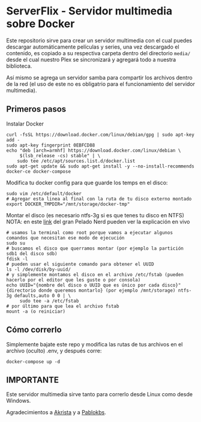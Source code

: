 # ServerFlix - Servidor multimedia sobre Docker

Este repositorio sirve para crear un servidor multimedia con el cual puedes descargar automáticamente películas y series, una vez descargado el contenido, es copiado a su respectiva carpeta dentro del directorio `media/` desde el cual nuestro Plex se sincronizará y agregará todo a nuestra biblioteca.

Así mismo se agrega un servidor samba para compartir los archivos dentro de la red (el uso de este no es obligatrio para el funcionamiento del servidor multimedia).

## Primeros pasos

Instalar Docker

```
curl -fsSL https://download.docker.com/linux/debian/gpg | sudo apt-key add -
sudo apt-key fingerprint 0EBFCD88
echo "deb [arch=armhf] https://download.docker.com/linux/debian \
     $(lsb_release -cs) stable" | \
    sudo tee /etc/apt/sources.list.d/docker.list
sudo apt-get update && sudo apt-get install -y --no-install-recommends docker-ce docker-compose
```

Modifica tu docker config para que guarde los temps en el disco:

```
sudo vim /etc/default/docker
# Agregar esta linea al final con la ruta de tu disco externo montado
export DOCKER_TMPDIR="/mnt/storage/docker-tmp"
```

Montar el disco (es necesario ntfs-3g si es que tenes tu disco en NTFS)
NOTA: en este [link](https://youtu.be/OYAnrmbpHeQ?t=5543) del gran Pelado Nerd pueden ver la explicación en vivo

```
# usamos la terminal como root porque vamos a ejecutar algunos comandos que necesitan ese modo de ejecución
sudo su
# buscamos el disco que querramos montar (por ejemplo la partición sdb1 del disco sdb)
fdisk -l
# pueden usar el siguiente comando para obtener el UUID
ls -l /dev/disk/by-uuid/
# y simplemente montamos el disco en el archivo /etc/fstab (pueden hacerlo por el editor que les guste o por consola)
echo UUID="{nombre del disco o UUID que es único por cada disco}" {directorio donde queremos montarlo} (por ejemplo /mnt/storage) ntfs-3g defaults,auto 0 0 | \
     sudo tee -a /etc/fstab
# por último para que lea el archivo fstab
mount -a (o reiniciar)
```

## Cómo correrlo

Simplemente bajate este repo y modifica las rutas de tus archivos en el archivo (oculto) .env, y después corre:

`docker-compose up -d`

## IMPORTANTE

Este servidor multimedia sirve tanto para correrlo desde Linux como desde Windows.

Agradecimientos a [Akrista](https://github.com/akrista/) y a [Pablokbs](https://github.com/pablokbs/).